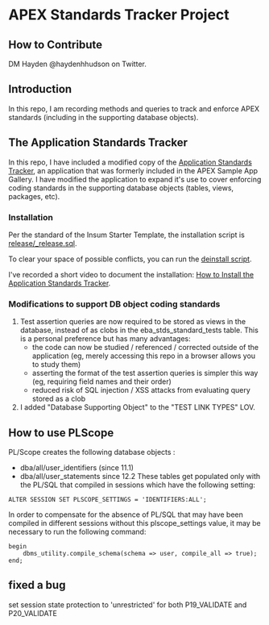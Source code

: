 # APEX Standards Tracker Project

## How to Contribute
DM Hayden @haydenhhudson on Twitter.

## Introduction

In this repo, I am recording methods and queries to track and enforce APEX standards (including in the supporting database objects).

## The Application Standards Tracker

In this repo, I have included a modified copy of the [Application Standards Tracker](apex/f130.sql), an application that was formerly included in the APEX Sample App Gallery. I have modified the application to expand it's use to cover enforcing coding standards in the supporting database objects (tables, views, packages, etc).

### Installation

Per the standard of the Insum Starter Template, the installation script is [release/_release.sql](release/_release.sql).

To clear your space of possible conflicts, you can run the [deinstall script](scripts/deinstall.sql).

I've recorded a short video to document the installation: [How to Install the Application Standards Tracker](https://www.youtube.com/watch?v=6Ch2oxgJSPo).

### Modifications to support DB object coding standards

1. Test assertion queries are now required to be stored as views in the database, instead of as clobs in the eba_stds_standard_tests table. This is a personal preference but has many advantages:
    - the code can now be studied / referenced / corrected outside of the application (eg, merely accessing this repo in a browser allows you to study them)
    - asserting the format of the test assertion queries is simpler this way (eg, requiring field names and their order)
    - reduced risk of SQL injection / XSS attacks from evaluating query stored as a clob
2. I added "Database Supporting Object" to the "TEST LINK TYPES" LOV.

## How to use PLScope


PL/Scope creates the following database objects : 
- dba/all/user_identifiers (since 11.1)
- dba/all/user_statements since 12.2
These tables get populated only with the PL/SQL that compiled in sessions which have the following setting:
```
ALTER SESSION SET PLSCOPE_SETTINGS = 'IDENTIFIERS:ALL';
```
In order to compensate for the absence of PL/SQL that may have been compiled in different sessions without this plscope_settings value, it may be necessary to run the following command:
```
begin
    dbms_utility.compile_schema(schema => user, compile_all => true);
end;
```

## fixed a bug
set session state protection to 'unrestricted' for both P19_VALIDATE and P20_VALIDATE
